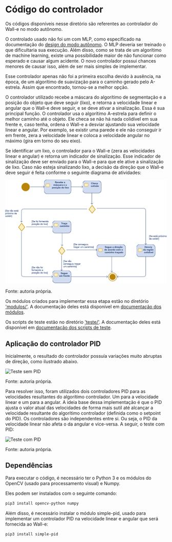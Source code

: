 # Código do controlador

Os códigos disponíveis nesse diretório são referentes ao controlador do Wall-e no modo autônomo.

O controlado usado não foi um com MLP, como especificado na documentação do [design do modo autônomo](../../../design/autonomo.md). O MLP deveria ser treinado o que dificultaria sua execução. Além disso, como se trata de um algorítimo de machine learning, existe uma possibilidade maior de não funcionar como esperado e causar algum acidente. O novo controlador possui chances menores de causar isso, além de ser mais simples de implementar.

Esse controlador apenas não foi a primeira escolha devido à ausência, na época, de um algorítimo de suavização para o caminho gerado pelo A-estrela. Assim que encontrado, tornou-se a melhor opção.

O controlador utilizado recebe a máscara do algorítimo de segmentação e a posição do objeto que deve seguir (lixo), e retorna a velocidade linear e angular que o Wall-e deve seguir, e se deve ativar a sinalização. Essa é sua principal função. O controlador usa o algorítimo A-estrela para definir o melhor caminho até o objeto. Ele checa se não há nada colidível em sua frente e, caso tenha, ordena o Wall-e a desviar ajustando sua velocidade linear e angular. Por exemplo, se existir uma parede e ele não conseguir ir em frente, zera a velocidade linear e coloca a velocidade angular no máximo (gira em torno do seu eixo).

Se identificar um lixo, o controlador para o Wall-e (zera as velocidades linear e angular) e retorna um indicador de sinalização. Esse indicador de sinalização deve ser enviado para o Wall-e para que ele ative a sinalização de lixo. Caso não esteja sinalizando lixo, a decisão da direção que o Wall-e deve seguir é feita conforme o seguinte diagrama de atividades:

![Diagrama controlador](img/controlador.svg)

Fonte: autoria própria.

Os módulos criados para implementar essa etapa estão no diretório ['modulos/'](modulos/). A documentação deles está disponível em [documentação dos módulos](../../docs/_build/markdown/_autosummary/codigo.controlador.modulos.md).

Os scripts de teste estão no diretório ['teste/'](teste/). A documentação deles está disponível em [documentação dos scripts de teste](../../docs/_build/markdown/_autosummary/codigo.controlador.teste.md).


## Aplicação do controlador PID

Inicialmente, o resultado do controlador possuía variações muito abruptas de direção, como ilustrado abaixo.

![Teste sem PID](img/teste-sem-PID.gif)

Fonte: autoria própria.

Para resolver isso, foram utilizados dois controladores PID para as velocidades resultantes do algorítimo controlador. Um para a velocidade linear e um para a angular. A ideia base dessa implementação é que o PID ajusta o valor atual das velocidades de forma mais sutil até alcançar a velocidade resultante do algorítimo controlador (definida como o setpoint do PID). Os controladores são independentes entre si. Ou seja, o PID da velocidade linear não afeta o da angular e vice-versa. A seguir, o teste com PID:

![Teste com PID](img/teste-com-PID.gif)

Fonte: autoria própria.


## Dependências

Para executar o código, é necessário ter o Python 3 e os módulos do OpenCV (usado para processamento visual) e Numpy.

Eles podem ser instalados com o seguinte comando:

```sh
pip3 install opencv-python numpy
```

Além disso, é necessário instalar o módulo simple-pid, usado para implementar um controlador PID na velocidade linear e angular que será fornecida ao Wall-e:

```shell
pip3 install simple-pid
```
